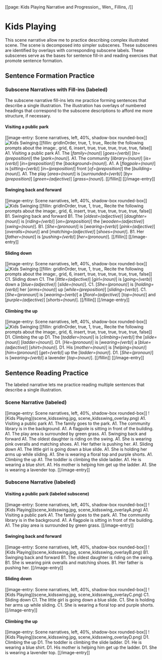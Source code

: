 [[page: Kids Playing Narrative and Progression,, Wen,, Fillins, /]]
# Kids Playing
This scene narrative allow me to practice describing complex illustrated scene. The scene is decomposed into simpler subscenes. These subscenes are identified by overlays with corresponding subscene labels. These subscenes serve as the bases for sentence fill-in and reading exercises that promote sentence formation.
## Sentence Formation Practice
### Subscene Narratives with Fill-ins (labeled)
The subscene narrative fill-ins lets me practice forming sentences that describe a single illustration. The illustration has overlays of numbered headings that correspond to the subscene descriptions to afford me more structure, if necessary.
#### Visiting a public park
[[image-entry: Scene narratives, left, 40%, shadow-box rounded-box]]
![Kids Swinging](scene_kidsswing.jpg,scene_kidsswing_overlayA.png)
[[fillin: gridInOrder, true, 1, true,, Recite the following prompts about the image:, grid, 6, insert, true, true, true, true, true, false]]
A1. Visiting a public park
  A1. The [_family=(noun)_] [_goes=(verb)_] [_to=(preposition)_] the [_park=(noun)_].
  A1. The community [_library=(noun)_] [_is=(verb)_] [_in=(preposition)_] the [_background=(noun)_].
  A1. A [_flagpole=(noun)_] is [_sitting=(verb)_] [_in=(preposition)_] front [_of=(preposition)_] the [_building=(noun)_].
  A1. The play [_area=(noun)_] is [_surrounded=(verb)_] [_by=(preposition)_] [_green=(adjective)_] [_grass=(noun)_].
[[/fillin]]
[[/image-entry]]
#### Swinging back and forward
[[image-entry: Scene narratives, left, 40%, shadow-box rounded-box]]
![Kids Swinging](scene_kidsswing.jpg,scene_kidsswing_overlayB.png)
[[fillin: gridInOrder, true, 1, true,, Recite the following prompts about the image:, grid, 6, insert, true, true, true, true, true, false]]
B1. Swinging back and forward
  B1. The [_oldest=(adjective)_] [_daughter=(noun)_] is [_riding=(verb)_] [_on=(preposition)_] the [_wooden=(adjective)_] [_swing=(noun)_].
  B1. [_She=(pronoun)_] is [_wearing=(verb)_] [_pink=(adjective)_] [_overalls=(noun)_] and [_matching=(adjective)_] [_shoes=(noun)_].
  B1. Her [_father=(noun)_] is [_pushing=(verb)_] [_her=(pronoun)_].
[[/fillin]]
[[/image-entry]]
#### Sliding down
[[image-entry: Scene narratives, left, 40%, shadow-box rounded-box]]
![Kids Swinging](scene_kidsswing.jpg,scene_kidsswing_overlayC.png)
[[fillin: gridInOrder, true, 1, true,, Recite the following prompts about the image:, grid, 6, insert, true, true, true, true, true, false]]
C1. Sliding down
  C1. The [_little=(adjective)_] [_girl=(noun)_] is [_going=(verb)_] down a [_blue=(adjective)_] [_slide=(noun)_].
  C1. [_She=(pronoun)_] is [_holding=(verb)_] her [_arms=(noun)_] up [_while=(preposition)_] [_sliding=(verb)_].
  C1. [_She=(pronoun)_] is [_wearing=(verb)_] a [_floral=(adjective)_] [_top=(noun)_] and [_purple=(adjective)_] [_shorts=(noun)_].
[[/fillin]]
[[/image-entry]]
#### Climbing the up
[[image-entry: Scene narratives, left, 40%, shadow-box rounded-box]]
![Kids Swinging](scene_kidsswing.jpg,scene_kidsswing_overlayD.png)
[[fillin: gridInOrder, true, 1, true,, Recite the following prompts about the image:, grid, 6, insert, true, true, true, true, true, false]]
D1. Climbing the up
  D1. The [_toddler=(noun)_] is [_climbing=(verb)_] the [_slide=(noun)_] [_ladder=(noun)_].
  D1. [_He=(pronoun)_] is [_wearing=(verb)_] a [_blue=(adjective)_] [_shirt=(noun)_].
  D1. His [_mother=(noun)_] is [_helping=(noun)_] [_him=(pronoun)_] [_get=(verb)_] up the [_ladder=(noun)_].
  D1. [_She=(pronoun)_] is [_wearing=(verb)_] a lavender [_top=(noun)_].
[[/fillin]]
[[/image-entry]]
## Sentence Reading Practice
The labeled narrative lets me practice reading multiple sentences that describe a single illustration.
### Scene Narrative (labeled)
[[image-entry: Scene narratives, left, 40%, shadow-box rounded-box]]
![Kids Playing](scene_kidsswing.jpg, scene_kidsswing_overlay.png)
A1. Visiting a public park
  A1. The family goes to the park.
  A1. The community library is in the background.
  A1. A flagpole is sitting in front of the building.
  A1. The play area is surrounded by green grass.
A1. Swinging back and forward
  A1. The oldest daughter is riding on the swing.
  A1. She is wearing pink overalls and matching shoes.
  A1. Her father is pushing her.
A1. Sliding down
  A1. The little girl is going down a blue slide.
  A1. She is holding her arms up while sliding.
  A1. She is wearing a floral top and purple shorts.
A1. Climbing the up
  A1. The toddler is climbing the slide ladder.
  A1. He is wearing a blue shirt.
  A1. His mother is helping him get up the ladder.
  A1. She is wearing a lavender top.
[[/image-entry]]
### Subscene Narrative (labeled)
#### Visiting a public park (labeled subscene)
[[image-entry: Scene narratives, left, 40%, shadow-box rounded-box]]
![Kids Playing](scene_kidsswing.jpg, scene_kidsswing_overlayA.png)
A1. Visiting a public park
  A1. The family goes to the park.
  A1. The community library is in the background.
  A1. A flagpole is sitting in front of the building.
  A1. The play area is surrounded by green grass.
[[/image-entry]]
#### Swinging back and forward
[[image-entry: Scene narratives, left, 40%, shadow-box rounded-box]]
![Kids Playing](scene_kidsswing.jpg, scene_kidsswing_overlayB.png)
B1. Swinging back and forward
  B1. The oldest daughter is riding on the swing.
  B1. She is wearing pink overalls and matching shoes.
  B1. Her father is pushing her.
[[/image-entry]]
#### Sliding down
[[image-entry: Scene narratives, left, 40%, shadow-box rounded-box]]
![Kids Playing](scene_kidsswing.jpg, scene_kidsswing_overlayC.png)
C1. Sliding down
  C1. The little girl is going down a blue slide.
  C1. She is holding her arms up while sliding.
  C1. She is wearing a floral top and purple shorts.
[[/image-entry]]
#### Climbing the up
[[image-entry: Scene narratives, left, 40%, shadow-box rounded-box]]
![Kids Playing](scene_kidsswing.jpg, scene_kidsswing_overlayD.png)
D1. Climbing the up
  D1. The toddler is climbing the slide ladder.
  D1. He is wearing a blue shirt.
  D1. His mother is helping him get up the ladder.
  D1. She is wearing a lavender top.
[[/image-entry]]
